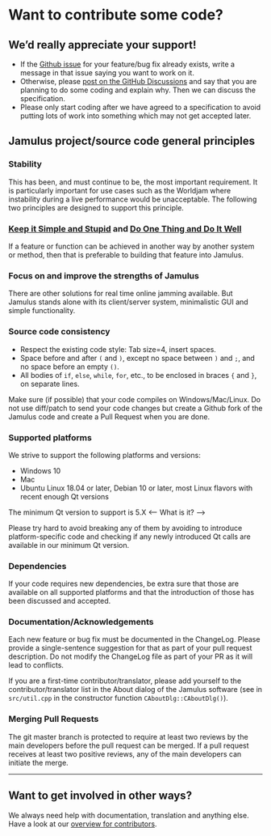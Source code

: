 # Want to contribute some code? 

## We’d really appreciate your support!

- If the [Github issue](https://github.com/jamulussoftware/jamulus/issues) for your feature/bug fix already exists, write a message in that issue saying you want to work on it. 
- Otherwise, please [post on the GitHub Discussions](https://github.com/jamulussoftware/jamulus/discussions) and say that you are planning to do some coding and explain why. Then we can discuss the specification. 
- Please only start coding after we have agreed to a specification to avoid putting lots of work into something which may not get accepted later.

## Jamulus project/source code general principles

### Stability
This has been, and must continue to be, the most important requirement. It is particularly important for use cases such as the Worldjam where instability during a live performance would be unacceptable. The following two principles are designed to support this principle.

### [Keep it Simple and Stupid](https://en.wikipedia.org/wiki/KISS_principle) and [Do One Thing and Do It Well](https://en.wikipedia.org/wiki/Unix_philosophy#Do_One_Thing_and_Do_It_Well)
If a feature or function can be achieved in another way by another system or method, then that is preferable to building that feature into Jamulus. 

### Focus on and improve the strengths of Jamulus
There are other solutions for real time online jamming available. But Jamulus stands alone with its client/server system, minimalistic GUI and simple functionality. 

### Source code consistency
- Respect the existing code style: Tab size=4, insert spaces.
- Space before and after `(` and `)`, except no space between `)` and `;`, and no space before an empty `()`.
- All bodies of `if`, `else`, `while`, `for`, etc., to be enclosed in braces `{` and `}`, on separate lines.

Make sure (if possible) that your code compiles on Windows/Mac/Linux.
Do not use diff/patch to send your code changes but create a Github fork of the Jamulus code and create a Pull Request when you are done.
### Supported platforms
We strive to support the following platforms and versions:
- Windows 10 <!-- Is this the only version? Do we have to specify a specific sub-version? -->
- Mac <!-- Which versions? -->
- Ubuntu Linux 18.04 or later, Debian 10 or later, most Linux flavors with recent enough Qt versions
<!-- Do we support BSD? I think a recent discussion was about FreeBSD? -->
<!-- Should we already list Android? If so, what platforms/versions? -->

The minimum Qt version to support is 5.X <-- What is it? -->

Please try hard to avoid breaking any of them by avoiding to introduce platform-specific code and checking if any newly introduced Qt calls are available in our minimum Qt version.

### Dependencies
If your code requires new dependencies, be extra sure that those are available on all supported platforms and that the introduction of those has been discussed and accepted.
### Documentation/Acknowledgements
Each new feature or bug fix must be documented in the ChangeLog. Please provide a single-sentence suggestion for that as part of your pull request description. Do not modify the ChangeLog file as part of your PR as it will lead to conflicts.

If you are a first-time contributor/translator, please add yourself to the contributor/translator list in the About dialog of the Jamulus software (see in `src/util.cpp` in the constructor function `CAboutDlg::CAboutDlg()`).

### Merging Pull Requests
The git master branch is protected to require at least two reviews by the main developers before the pull request can be merged. If a pull request receives at least two positive reviews, any of the main developers can initiate the merge.

---

## Want to get involved in other ways? 

We always need help with documentation, translation and anything else. Have a look at our [overview for contributors](https://jamulus.io/wiki/Contribution).
